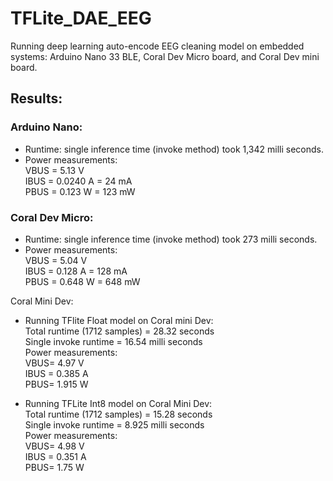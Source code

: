 # TFLite_DAE_EEG    

Running deep learning auto-encode EEG cleaning model on embedded systems: Arduino Nano 33 BLE, Coral Dev Micro board, and Coral Dev mini board.          

## Results:

### Arduino Nano: 
- Runtime: single inference time (invoke method) took 1,342 milli seconds.       
- Power measurements:      
VBUS = 5.13 V      
IBUS = 0.0240 A = 24 mA      
PBUS = 0.123 W = 123 mW   

### Coral Dev Micro: 
- Runtime: single inference time (invoke method) took 273 milli seconds.                 
- Power measurements:      
VBUS = 5.04 V      
IBUS = 0.128 A = 128 mA      
PBUS = 0.648 W = 648 mW   

Coral Mini Dev:

- Running TFlite Float model on Coral mini Dev:       
Total runtime (1712 samples) = 28.32 seconds      
Single invoke runtime = 16.54 milli seconds       
Power measurements:     
VBUS= 4.97 V   
IBUS = 0.385 A  
PBUS= 1.915 W    

- Running TFLite Int8 model on Coral Mini Dev:     
Total runtime (1712 samples) = 15.28 seconds     
Single invoke runtime = 8.925 milli seconds            
Power measurements:     
VBUS= 4.98 V    
IBUS = 0.351 A    
PBUS=  1.75 W  
